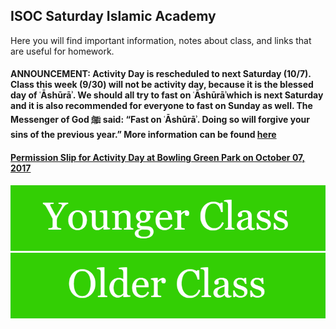 ## ISOC Saturday Islamic Academy

Here you will find important information, notes about class, and links that are useful for homework. 

#### ANNOUNCEMENT: Activity Day is rescheduled to next Saturday (10/7). Class this week (9/30) will not be activity day, because it is the blessed day of ʿĀshūrāʾ. We should all try to fast on ʿĀshūrāʾwhich is next Saturday and it is also recommended for everyone to fast on Sunday as well. The Messenger of God ﷺ said: “Fast on ʿĀshūrāʾ. Doing so will forgive your sins of the previous year.” More information can be found [here](https://servantsofthebeloved.com/writeups/ashura.html)

#### [Permission Slip for Activity Day at Bowling Green Park on October 07, 2017](https://drive.google.com/file/d/0B4I00_1XboXseXNmRENtYS14X0E/view?usp=sharing)


[![Younger Class](https://raw.githubusercontent.com/isocia/isocia.github.io/master/Younger3.png)](https://isocia.github.io/YoungerClass)
[![Older Class](https://raw.githubusercontent.com/isocia/isocia.github.io/master/Older3.png)](https://isocia.github.io/OlderClass)
